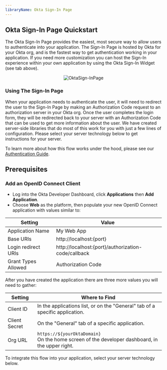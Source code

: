 ```yaml
---
libraryName: Okta Sign-In Page
---
```


## Okta Sign-In Page Quickstart

The Okta Sign-In Page provides the easiest, most secure way to allow users to authenticate into your application.  The Sign-In Page is hosted by Okta for your Okta org, and is the fastest way to get authentication working in your application. If you need more customization you can host the Sign-In experience within your own application by using the Okta Sign-In Widget (see tab above).

<center><img src="/img/okta-sign-in-page.png" alt="OktaSign-InPage"/></center>

### Using The Sign-In Page

When your application needs to authenticate the user, it will need to redirect the user to the Sign-In Page by making an Authorization Code request to an authorization server in your Okta org. Once the user completes the login form, they will be redirected back to your server with an Authorization Code that can be used to get more information about the user. We have created server-side libraries that do most of this work for you with just a few lines of configuration. Please select your server technology below to get instructions for your server.

To learn more about how this flow works under the hood, please see our [Authentication Guide](/docs/guides/implement-auth-code/).

## Prerequisites

### Add an OpenID Connect Client
* Log into the Okta Developer Dashboard, click **Applications** then **Add Application**.
* Choose **Web** as the platform, then populate your new OpenID Connect application with values similar to:

| Setting             | Value                                               |
| ------------------- | --------------------------------------------------- |
| Application Name    | My Web App                                          |
| Base URIs           | http://localhost:{port}                             |
| Login redirect URIs | http://localhost:{port}/authorization-code/callback |
| Grant Types Allowed | Authorization Code                                  |

After you have created the application there are three more values you will need to gather:

| Setting       | Where to Find                                                                                                                       |
| ------------- | ------------------------------------------------------------------------------                                                      |
| Client ID     | In the applications list, or on the "General" tab of a specific application.                                                        |
| Client Secret | On the "General" tab of a specific application.                                                                                     |
| Org URL       | <span class="is-signed-in">`https://${yourOktaDomain}` <br></span>On the home screen of the developer dashboard, in the upper right. |

To integrate this flow into your application, select your server technology below.
